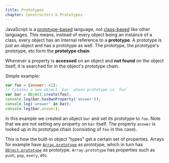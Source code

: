 ```yaml
---
title: Prototypes
chapter: Constructors & Prototypes
---
```


JavaScript is a [prototype-based][] language, not [class-based][] like other
languages. This means, instead of every object being an instance of a class,
every object has an internal reference to a **prototype**. A prototype is just
an object and has a prototype as well. The prototype, the prototype's prototype,
etc form the **prototype chain**.

Whenever a property is **accessed** on an object and **not found** on the object
itself, it is searched for in the object's prototype chain.

Simple example:

```js
var foo = {answer: 42};
// Creates a new object `bar` whose prototype is `foo`
var bar = Object.create(foo);
console.log(bar.hasOwnProperty('answer'));
console.log('answer' in bar);
console.log(bar.answer);
```

In this example we created an object `bar` and set its prototype to `foo`.
Note that we are not setting any property on `bar` itself. The property `answer`
is looked up in its prototype chain (consisting of `foo` in this case).

This is how the built-in object "types" get a certain set of properties. Arrays
for example have [`Array.prototype`][array] as prototype, which in turn has
[`Object.prototype`][object] as prototype. `Array.prototype` has properties such
as `push`, `pop`, `every`, etc.

[prototype-based]: http://en.wikipedia.org/wiki/Prototype-based_programming
[class-based]: http://en.wikipedia.org/wiki/Class-based_programming
[array]: https://developer.mozilla.org/en-US/docs/Web/JavaScript/Reference/Global_Objects/Array/prototype
[object]: https://developer.mozilla.org/en-US/docs/Web/JavaScript/Reference/Global_Objects/Object/prototype
